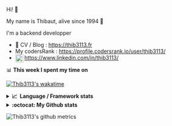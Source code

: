 Hi! 👋

My name is Thibaut, alive since 1994 🍷

I'm a backend developper

-   📝 CV / Blog : https://thib3113.fr
-   My codersRank : https://profile.codersrank.io/user/thib3113/
-   <a href="https://www.linkedin.com/in/thib3113/"><img align="left" alt="Thib3113's Linkedin" width="21px" src="https://raw.githubusercontent.com/peterthehan/peterthehan/master/assets/linkedin.svg" /></a> https://www.linkedin.com/in/thib3113/

📊 **This week I spent my time on**

[![Thib3113's wakatime](https://github-readme-stats.vercel.app/api/wakatime?username=thib3113&layout=default&theme=dracula&langs_count=6&hide_title=true&hide_border=true)](https://wakatime.com/@thib3113)

<details>
  <summary><b>📈&nbsp;&nbsp;Language&nbsp;/&nbsp;Framework stats</b></summary>
  <br/>  
  <a href='https://profile.codersrank.io/user/thib3113/'>
  <img src='http://cr-skills-chart-widget.azurewebsites.net/api/api?username=thib3113&padding=30&skills=php,batchfile,javascript,less,mysql,reactjs,scss,shell,typescript,vue'>
  </a>
</details>

<details>
  <summary><b>:octocat: My Github stats</b></summary>
  <br/>  
  
  <img src="https://github-readme-stats.vercel.app/api?username=thib3113&theme=dracula&show_icons=true&" alt="Thib3113's GitHub stats" />

<!--START_SECTION:activity-->

1. 💪 Opened PR [#9](https://github.com/centreon/centreon-grafana-datasource/pull/9) in [centreon/centreon-grafana-datasource](https://github.com/centreon/centreon-grafana-datasource)
2. 🎉 Merged PR [#8](https://github.com/centreon/centreon-grafana-datasource/pull/8) in [centreon/centreon-grafana-datasource](https://github.com/centreon/centreon-grafana-datasource)
3. 💪 Opened PR [#8](https://github.com/centreon/centreon-grafana-datasource/pull/8) in [centreon/centreon-grafana-datasource](https://github.com/centreon/centreon-grafana-datasource)
4. 🗣 Commented on [#7](https://github.com/centreon/centreon-grafana-datasource/issues/7) in [centreon/centreon-grafana-datasource](https://github.com/centreon/centreon-grafana-datasource)
5. ❌ Closed PR [#7](https://github.com/centreon/centreon-grafana-datasource/pull/7) in [centreon/centreon-grafana-datasource](https://github.com/centreon/centreon-grafana-datasource)
 <!--END_SECTION:activity-->

</details>

![Thib3113's github metrics](https://gist.githubusercontent.com/thib3113/83a96e16f8bca103f1b0e376186c66ec/raw/github-metrics.svg)
